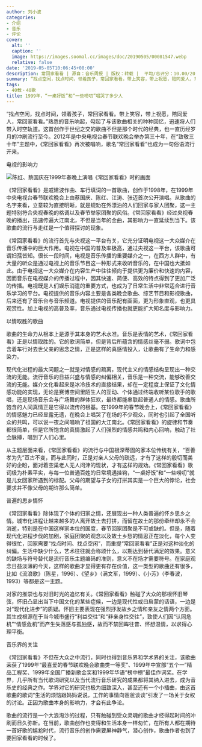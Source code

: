 ```yaml
---
author: 刘小波
categories:
- 介绍
- 音乐
- 评论
cover:
  alt: ''
  caption: ''
  image: https://images.soomal.cc/images/doc/20190505/00081547.webp
  relative: false
date: '2019-05-05T10:06:45+08:00'
description: 常回家看看 | 源自：音乐周报 | 版权：转载 |  平均/总评分：10.00/20
summary: “找点空闲，找点时间，领着孩子，常回家看看。带上笑容，带上祝愿，陪同爱人，常回家看看。”熟悉的音乐响起，勾起了与该歌曲相关的种种回忆，迅速将人们带入时空轨道。这首创作于世纪之交的歌曲不但是那个时代的经典，也一直历经岁月的冲刷流行至今……
tags:
- 40载・40歌
title: 1999年，“一桌好饭”和“一些唠叨”唱哭了多少人
---
```


“找点空闲，找点时间，领着孩子，常回家看看。带上笑容，带上祝愿，陪同爱人，常回家看看。”熟悉的音乐响起，勾起了与该歌曲相关的种种回忆，迅速将人们带入时空轨道。这首创作于世纪之交的歌曲不但是那个时代的经典，也一直历经岁月的冲刷流行至今。2012年是中央电视台春节联欢晚会举办第三十年，在“致敬三十年”主题中，《常回家看看》再次被唱响，歌名“常回家看看”也成为一句俗语流行开来。

电视的影响力

![陈红、蔡国庆在1999年春晚上演唱《常回家看看》时的画面](https://images.soomal.cc/images/doc/20190505/00081547_01.webp)





《常回家看看》是戚建波作曲、车行填词的一首歌曲，创作于1998年，在1999年中央电视台春节联欢晚会上由蔡国庆、陈红、江涛、张迈首次公开演唱。从歌曲的名字来看，立意较为直接明晰，就是规劝在外漂泊的人们回家与家人团聚，这一主题特别符合央视春晚的格调以及春节举家团聚的风俗。《常回家看看》经过央视春晚的播出，迅速传遍大江南北，不但是当年的金曲，其影响力一直延续到当下。该歌曲的流行与走红是一个值得探讨的现象。

《常回家看看》的流行首先与央视这一平台有关，它充分证明电视这一大众媒介在音乐传播中的巨大作用。电视在中国的普及率极高，通过央视这一平台，该歌曲可谓妇孺皆知。很长一段时间，电视是音乐传播的重要媒介之一，在西方人群中，有大量的听众是通过电视上的音乐节目这一种形式来收听音乐的，在中国也大抵如此。由于电视这一大众媒介在内容生产中往往倾向于提供更为廉价和快速的内容，因而音乐在电视媒介的传播过程中，因其快速、简便、高效的特点得到了更加广泛的传播。电视既是人们娱乐消遣的重要方式，也成为了日常生活中非常适合进行音乐学习的平台。电视提供的音乐内容主要是各类晚会歌曲、综艺节目和影视歌曲，后来还有了音乐台与音乐频道。电视提供的音乐配有画面，更为形象直观，也更具观赏性。加上电视的高普及率，音乐通过电视传播也就更能扩大知名度与影响力。

以情取胜的歌曲

歌曲的生命力从根本上是源于其本身的艺术水准。音乐是表情的艺术，《常回家看看》正是以情取胜的。它的歌词简单，但是背后所蕴含的情感丝毫不弱。歌词中包含着车行对去世父亲的思念之情，正是这样的真感情投入，让歌曲有了生命力和感染力。

现代化进程的最大问题之一就是对情感的疏离，现代主义的情感结构呈现出一种交流的无能。流行音乐的日益兴盛与情感的纠偏相关，音乐是一种交流，能够改善交流的无能。媒介文化看起来是冰冷技术的直接结果，却在一定程度上保证了文化情感功能的实现，无论是赛博空间里陌生人的互动、个体通过终端收听某位歌手的歌唱，还是现场音乐会与广场舞的群体狂欢，最终都能串联起普通人的情感。歌曲所饱含的人间真情正是它得以流传的根基。在1999年的春节晚会上，《常回家看看》的情感魅力已经显露无遗，在晚会上唱哭了在场的不少观众，同时也引起了全国听众的共鸣，可以说一夜之间唱响了祖国的大江南北。《常回家看看》的旋律和节奏都很简单，但是它所饱含的真情激起了人们强烈的情感共鸣和内心回响，触动了社会脉搏，唱到了人们心里。

从主题层面来看，《常回家看看》的流行与中国根深蒂固的家本位传统有关，“百善孝为先”亘古不变，而与此同时，正是对亲人父母的疏远，才有了这样的殷切而美好的企盼，面对着空巢老人无人问津的现状，才有这样的规劝。《常回家看看》歌词极为朴素平实，与每一位普通百姓的日常境遇挂钩，“一桌好饭”和“一些唠叨”就是儿女回家所遇到的标配。父母的期望与子女的打拼其实是一个巨大的悖论，社会要求并不像父母的期许那么简单。

普遍的思乡情怀

《常回家看看》除体现了个体的归家之情，还展现出一种人类普遍的怀乡思乡之情。城市化进程让越来越多的人离开故土去打拼，而留在故土的那份牵绊却永不会消逝，特别是在中国这样家本位的国度，春节回家团聚是不可或缺的。但是，随着现代化进程步伐的加剧，家庭团聚的观念以及故土乡愁的情思正在淡化，每个人变得很忙，回家需要“找点时间、找点空闲”，而重提“常回家看看”正是对这种淡化的纠偏。生活中缺少什么，艺术往往就会称颂什么，以期达到替代满足的效果。意义的缺场与符号替代是流行音乐主题编码的准则，意义不在场才需要符号。在家庭观念日益淡薄的今天，这样的歌曲才显得更有存在价值，这一类型的歌曲还有很多，比如《流浪歌》（陈星，1996）、《望乡》（满文军，1999）、《小芳》（李春波，1993）等都是这一主题。

对家的推崇也与对旧时光的追忆有关。《常回家看看》触碰了大众的那根怀旧琴弦，怀旧凸显出当下中国文化的某些症候，一边是现代性或曰启蒙的话语，一边是对“现代化进步”的质疑。怀旧主要表现在强烈抒发故乡之情和亲友之情两个方面。其生成根源在于当今城市盛行“利益交往”和“非亲身性交往”，致使人们因“认同危机”“情感危机”而产生失落感与孤独感，故而不禁回眸往昔、怀想温情，以求得心理平衡。

音乐界的关注

《常回家看看》不但在大众之中流行，同时也得到音乐界和学术界的关注，该歌曲荣获了1999年“最喜爱的春节联欢晚会歌曲类一等奖”、1999年中宣部“五个一”精品工程奖、1999年全国广播新歌金奖和1999年华语“榜中榜”最佳作词奖。在学界，几乎所有当代歌词研究以及当代流行音乐研究的成果都将其纳入进去，成为音乐史的经典之作。学界对它的研究也极为细致深入，甚至还有一个小插曲，由这首歌曲的歌词“生活的烦恼跟妈妈说说，工作的事情向爸爸谈谈”引发了一场关于女权的讨论。正因为歌曲本身的影响力，才会有此争论。

歌曲的流行是一个大浪淘沙的过程，只有触碰到受众灵魂的歌曲才经得起时间的冲刷而日久弥新。在当前，歌曲创作也变得和生活本身一样匆忙，在所有人都在期待一首好歌的尴尬时代，流行音乐的创作需要屏神静气，潜心创作，歌曲作者也到了要回家看看的时候了。